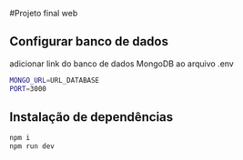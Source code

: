 #Projeto final web

## Configurar banco de dados
adicionar link do banco de dados MongoDB ao arquivo .env
```bash
MONGO_URL=URL_DATABASE
PORT=3000
```
## Instalação de dependências

```bash
npm i
npm run dev
```
